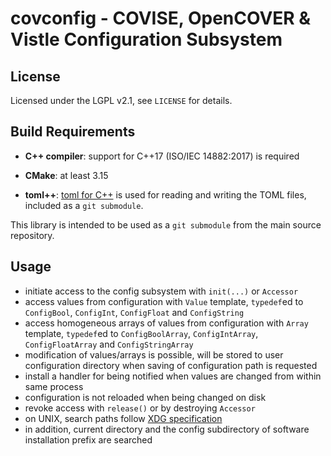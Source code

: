 covconfig - COVISE, OpenCOVER & Vistle Configuration Subsystem
==============================================================

License
-------

Licensed under the LGPL v2.1, see `LICENSE` for details.

Build Requirements
------------------

- **C++ compiler**:
  support for C++17 (ISO/IEC 14882:2017) is required

- **CMake**:
  at least 3.15

- **toml++**:
  [toml for C++](https://marzer.github.io/tomlplusplus/index.html) is used for reading and writing the TOML files, included as a `git submodule`.

This library is intended to be used as a `git submodule` from the main source repository.

Usage
-----

- initiate access to the config subsystem with `init(...)` or `Accessor`
- access values from configuration with `Value` template, `typedef`ed to `ConfigBool`, `ConfigInt`, `ConfigFloat` and `ConfigString`
- access homogeneous arrays of values from configuration with `Array` template, `typedef`ed to `ConfigBoolArray`, `ConfigIntArray`, `ConfigFloatArray` and `ConfigStringArray`
- modification of values/arrays is possible, will be stored to user configuration directory when saving of configuration path is requested
- install a handler for being notified when values are changed from within same process
- configuration is not reloaded when being changed on disk
- revoke access with `release()` or by destroying `Accessor`
- on UNIX, search paths follow [XDG specification](https://specifications.freedesktop.org/basedir-spec/basedir-spec-latest.html)
- in addition, current directory and the config subdirectory of software installation prefix are searched
